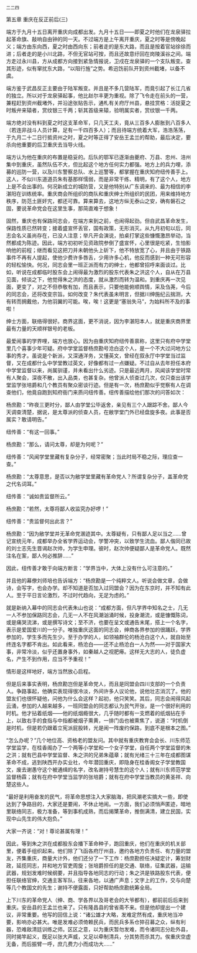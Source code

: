     二二四 

   第五章 重庆在反正前后(三)

   端方于九月十五日离开重庆向成都出发。九月十五日——即夏之时他们在龙泉驿拉起革命旗、敲响自由钟的同一天。不过端方是上午离开重庆，夏之时等是傍晚起义；端方由东向西，夏之时由西向东；前者走的是东大路，而且是按着官站徐徐而进；后者走的是小川北路，不但无官站可按，而且还故意纡回在岗陵溪谷之间。端方走过永川县，方从成都方向接到紧急情报说，卫戍在龙泉驿的一个支队叛变。查其形迹，似有窜扰东大路，“以阻行旌”之势。希迅饬前队开到资州截堵，以备不虞。

   端方鉴于武昌反正主要由于陆军叛变。并且是不多几营陆军，而竟引起了长江几省的独立。所以对于龙泉驿起事，他比赵尔丰更为重视。除了飞令走在前头的一营，兼程赶到资州截堵外，并沿途张贴告示，通札有关府厅州县，悬挂赏格：活捉夏之时叛弁来辕者，赏纹银三千两；斩其首级来辕，验明属实者，赏纹银一千两。

   端方绝对没有料到夏之时这支革命军，只几天工夫，竟从三百多人膨胀到八百多人（若连非战斗人员计算，足有一千四百多人）；而且待端方统着大军，浩浩荡荡，于九月二十二日行抵资州之时，夏之时等正得了安岳王孟兰的帮助，最后决定，要杀向他重要的后卫重庆去当导火线。

   端方认为他在重庆的布置是稳妥的。后队的鄂军已逐渐由夔府、万县、忠州、涪州集中到重庆，虽然队伍不大，但比起这个地方任何实力都强。地方上的兵力哩，添募的巡防一营，以及川东警察总队、水上巡警等，都掌握在重庆知府纽传善手上。这人，不似川东道道员朱有基那样懦弱，而是非常干练、精明，有了这个人，地方上是不会出事的。何况新成立的城防营，又是他特别从广东调来的、最为相信的李湛阳在训练统率。重庆商会所组织的商队和重庆绅士所组织的民团，用来维持地方秩序，防范土匪奸宄，都还可靠。算来算去，这地方纵无泰山之安，确有磐石之固，要说革命党会在这里生事，那简直难于想象！

   固然，重庆也有保路同志会，在端方来到之前，也闹得起劲。但自武昌革命发生，保路性质已然转变；接着盛宣怀丢官，国有政策，无形消灭。从九月初旬以后，同志会名义虽尚存在，已没人注意；举凡开会演说，拍桌打掌这些慷慨激昂举动，当然都成为陈迹。因此，端方初初听见资政院参倒了盛宣怀，心里很是吃紧，生怕影响他的前程；继而看见这把刀并未朝他头上斫下，他不特放宽了心，并且由于铁路事件不再有人提起，使他少费许多唇舌，少用许多心机，他反而感到一种无可形容的轻松愉快。何况，同志会里一班正派而有力的绅士，他都曾招呼来面谈过。比如，听说在成都临时股东会上闹得最为激烈的股东代表朱之洪这个人，自从在万县见面，倾谈之下，他觉得朱之洪的态度，就从激烈而转为温和。到重庆再一次见面，更变了，对之不但恭敬有加，而且表示，只要他能俯顺舆情，采及刍荛，今后的同志会，还将改变宗旨。如何改变？朱代表虽未明言，但据川绅施纪云揣测，大有转而拥戴他，为他羽翼的可能。唉，唉！这更是“塞翁失马”，为始料所不及的事啦！

   绅士方面，联络得很好。商界这面，更不消说，因为李湛阳本人，就是重庆商界里最有力量的天顺祥银号的老板。

   最爱闹事的学界哩，端方也放心。因为由重庆知府纽传善禀称，这里只有府中学堂里几个喜事少年可疑。府中学堂监督杨庶勘号沧白这个人，是一个不大过问地方公事的秀才。虽说是个新派，又深通洋务，又懂英文，曾经在叙永厅中学堂当过监督，又在成都什么中学堂教过英文，好像都有过一点嫌疑。不过自从去年担任本府中学堂监督以来，尚属驯谨，并未看出什么劣迹。只是最近两月，风闻该学堂时常有人聚会，深夜不散，出入品类，也甚复杂。他曾派人侦查过几次，仅只查出该学堂监学张培爵和几个教员有聚众密谈行迹。但是有一次，杨庶勘似乎觉察有人在调查他们，他竟自跑到知府衙门来质问纽传善。纽传善描绘他们那次的问答如次：

   杨庶勘：“昨夜三更时分，鄙人由学堂公毕返舍，亲见有三个人跟踪不舍。鄙人今天调查清楚，据说，是太尊派的侦查人员，在敝学堂门外已经盘旋多夜。此事是否属实？敢请明告。”

   纽传善：“有这一回事。”

   杨庶勘：“那么，请问太尊，却是为何呢？”

   纽传善：“风闻学堂里藏有复杂分子，经常密聚；当此时局不稳之际，理应查一查。”

   杨庶勘：“太尊意思，是否以为敝学堂里藏有革命党人？所谓复杂分子，盖革命党之代名词耳。”

   纽传善：“诚如贵监督所云。”

   杨庶勘：“若然，太尊将鄙人收监究办好啰！”

   纽传善：“贵监督何出此言？”

   杨庶勘：“因为敝学堂并无革命党溷迹其中。太尊疑有，只有鄙人足以当之……曾记宣统元年，成都举办全省学界运动会，学警冲突，以致学生流血。鄙人偕同已故的刘士志先生晋谒赵次帅，为学生申理。彼时，赵次帅便疑鄙人是革命党人。既然注名在案，鄙人何必推辞……”

   因此，纽传善才敢于向端方断言：“学界当中，大体上没有什么可注意的。”

   并且他的幕僚刘师培也告诉端方：“杨庶勘是一个纯粹文人。听说会做文章，会做诗，会写字，也会办学。却不知道是否加入过同盟会？因为在东京时，并不知有此人。至于平日言论激烈，不过时代趋向，无足为虑的。”

   就是新纳入幕中的同志会代表朱山也说：“成都方面，但凡学界中知名之士，几无一人不参加保路同志会，几无一人不在风潮汹涌时候，投身潮流，或是慷慨陈词，或是痛哭流涕，或是撰写诗文；至不济，也要在呈文或通告末尾，搭上一个名字，表示是爱国爱川的一分子。唯独重庆这面的同志会，绅商各界参加的很踊跃，学界参加的，学生多而先生少。至于办学的人，如领袖群伦的杨沧白这个人，就自始至终连名字都不肯出。如此看来，杨沧白——还不止杨沧白一人为然——对于国家大事，非常冷淡，似乎还置身事外，如秦越人之视肥瘠。这样无大志的人，徒负虚名，产生不到作用，应当不予重视！”

   情形是这样地好，端方当然放心启程。

   但是后来事实表明，杨庶勘岂但是革命党人，而且是同盟会四川支部的一个负责人。争路事起，他确实表现得很冷淡，外间许多人议论他，说他壮志消沉了。他的盟友们也很怀疑他，问他为什么会这样？起初，他只笑笑。其后，同志会闹得风起云涌，参加的人越来越多，一班同盟会的同志都认为民气开张，是一个很好利用的时机。他才拈着纸烟——他的纸烟瘾很大，几乎随时都有一支燃着的纸烟拈在手上，以致右手的食指与中指都被烟子熏黄，一排门齿也被熏焦了，说道：“时机倒是时机，但是若仍跟着立宪派屁股转，光是闹一阵废约保路，到底不是根本之图。”

   “怎么办呢？”几个地位高、资格老的盟友问。其中就有重庆教育会会长、川东师范学堂监学，在桂香阁办了一个两等小学堂和一个女子学堂，自任两个学堂监督的朱之洪；就有巴县中学堂监督、朱之洪的兄弟朱蕴章；就有光绪三十三年在成都图谋革命不成，逃到陕西开办实业社，今年潜回重庆，即隐身在桂香阁女子学堂教国文，废去谢愚守这个被通缉的名字，改名谢持号慧生的这个人；就有川东师范学堂监督杨霖；就有在府中学堂当监学的张培爵；就有在府中学堂当教员的黄圣祥、向楚这些人。

   “最好是利用奋发的民气，将革命思想注入大家脑海，把风潮老实搞大一些，即使达到了争路目的，大家还是要闹，不休止地闹。一方面，我们必须悄声匿迹，暗地里联络同志，极力准备，等到事机成熟，而后揭橥革命，推倒满清，建立民国，实现中山先生的伟大抱负。”

   大家一齐说：“对！尊论甚属有理！”

   因此，等到朱之洪在成都股东会播下革命种子，跑回重庆，他们在重庆的机关部里，便着手组织起来。他们除了飞函各府厅州县，邀约各地方负责任、有力量的盟友，齐集重庆，商量大计外，他们还分了一下工作：杨庶勘担任决疑定计，筹划财政，延揽同志，并和地方官吏周旋；张培爵担任的是交通、联络，征集武器，运输武器，规划发难时候纲要，并且指导各地同志的行动；朱之洪是铁路股东代表，便担任联络官绅，交通主客军队，往来各地，以通广声息；文字上的工作，交与向楚等几个教国文的先生；谢持不便露面，只好帮助杨庶勘统筹全局。

   上下川东的革命党人（绅、商、学各界以及哥老会的大爷都有），都前前后后来到重庆。安岳县的王孟兰也来了。只有隆昌县的曾省斋不来。但是他却提出一个建议，非常重要。他写的回信上说：“诸公雄才大略，发难定然有成，重庆地当冲要，影响亦必甚大。唯是发难必须倚赖民兵，而民兵多系仓猝召募之众，纵有利器，恐难敌清廷训练之师。区区之意，以为重庆暂勿发难，而令诸同志分赴外县，同时揭竿起义，既足以张大声威，又足以牵制清兵，分其势而杀其力。俟重庆空虚无备，而后振臂一呼，庶几费力小而成功大……”

